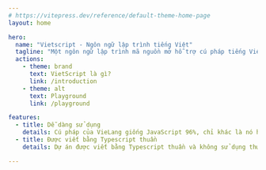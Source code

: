 ```yaml
---
# https://vitepress.dev/reference/default-theme-home-page
layout: home

hero:
  name: "Vietscript - Ngôn ngữ lập trình tiếng Việt"
  tagline: "Một ngôn ngữ lập trình mã nguồn mở hỗ trợ cú pháp tiếng Việt với dấu cách."
  actions:
    - theme: brand
      text: VietScript là gì?
      link: /introduction
    - theme: alt  
      text: Playground
      link: /playground

features:
  - title: Dễ dàng sử dụng
    details: Cú pháp của VieLang giống JavaScript 96%, chỉ khác là nó hỗ trợ tiếng Việt :D
  - title: Được viết bằng Typescript thuần
    details: Dự án được viết bằng Typescript thuần và không sử dụng thư viện ngoài, trừ các công cụ hỗ trợ đóng gói và kiểm thử.

---
```



